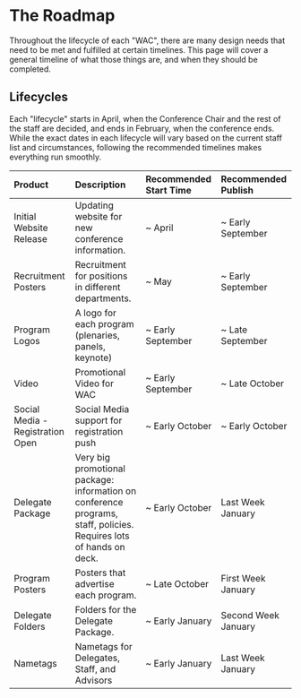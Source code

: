 # The Roadmap

Throughout the lifecycle of each "WAC", there are many design needs that need to be met and fulfilled at certain timelines. This page will cover a general timeline of what those things are, and when they should be completed.

## Lifecycles

Each "lifecycle" starts in April, when the Conference Chair and the rest of the staff are decided, and ends in February, when the conference ends. While the exact dates in each lifecycle will vary based on the current staff list and circumstances, following the recommended timelines makes everything run smoothly.







| Product | Description | Recommended Start Time | Recommended Publish |
| :--- | :--- | :--- | :--- |
| Initial Website Release | Updating website for new conference information. | ~ April | ~ Early September |
| Recruitment Posters | Recruitment for positions in different departments. | ~ May | ~ Early September |
| Program Logos | A logo for each program \(plenaries, panels, keynote\)  | ~ Early September | ~ Late September |
| Video | Promotional Video for WAC | ~ Early September | ~ Late October |
| Social Media - Registration Open | Social Media support for registration push | ~ Early October | ~ Early October |
| Delegate Package | Very big promotional package: information on conference programs, staff, policies. Requires lots of hands on deck. | ~ Early October | Last Week January |
| Program Posters | Posters that advertise each program. | ~ Late October | First Week January |
| Delegate Folders | Folders for the Delegate Package. | ~ Early January | Second Week January |
| Nametags | Nametags for Delegates, Staff, and Advisors | ~ Early January | Last Week January |



